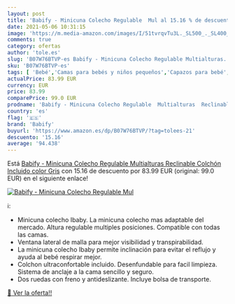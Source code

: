 ```yaml
---
layout: post
title: 'Babify - Minicuna Colecho Regulable  Mul al 15.16 % de descuento'
date: 2021-05-06 10:31:15
image: 'https://m.media-amazon.com/images/I/51tvrqvTu3L._SL500_._SL400_.jpg'
comments: true
category: ofertas
author: 'tole.es'
slug: 'B07W76BTVP-es Babify - Minicuna Colecho Regulable Multialturas...'
sku: 'B07W76BTVP-es'
tags: [ 'Bebé','Camas para bebés y niños pequeños','Capazos para bebé','Cunas de cabecera','Cunas mecedoras','Dormitorio','Muebles para bebé','babify', ]
actualPrice: 83.99 EUR
currency: EUR
price: 83.99
comparePrice: 99.0 EUR
prodname: 'Babify - Minicuna Colecho Regulable  Multialturas  Reclinable  Colchón Incluido  color Gris'
country: 'es'
flag: '🇪🇸'
brand: 'Babify'
buyurl: 'https://www.amazon.es/dp/B07W76BTVP/?tag=tolees-21'
descuento: '15.16'
average: '94.438'
---
```


Está [Babify - Minicuna Colecho Regulable  Multialturas  Reclinable  Colchón Incluido  color Gris](https://www.amazon.es/dp/B07W76BTVP/?tag=tolees-21) con 15.16 de descuento por 83.99 EUR (original: 99.0 EUR) en el siguiente enlace!

[![Babify - Minicuna Colecho Regulable  Mul](https://m.media-amazon.com/images/I/51tvrqvTu3L._SL500_._SL400_.jpg)](https://www.amazon.es/dp/B07W76BTVP/?tag=tolees-21)

ℹ️:

- Minicuna colecho Ibaby. La minicuna colecho mas adaptable del mercado. Altura regulable multiples posiciones. Compatible con todas las camas.
- Ventana lateral de malla para mejor visibilidad y transpirabilidad.
- La minicuna colecho Ibaby permite inclinación para evitar el reflujo y ayuda al bebé respirar mejor.
- Colchon ultraconfortable incluido. Desenfundable para facil limpieza. Sistema de anclaje a la cama sencillo y seguro.
- Dos ruedas con freno y antideslizante. Incluye bolsa de transporte.

[🛒 Ver la oferta!!](https://www.amazon.es/dp/B07W76BTVP/?tag=tolees-21)
